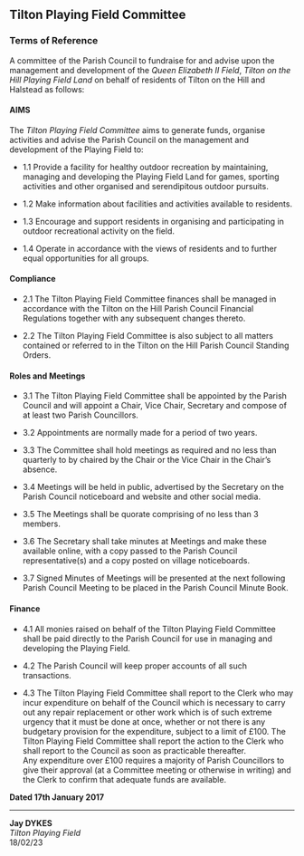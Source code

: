## Tilton Playing Field Committee

### Terms of Reference

A committee of the Parish Council to fundraise for and advise upon the management and development of the _Queen Elizabeth II Field_, _Tilton on the Hill Playing Field Land_ on behalf of residents of Tilton on the Hill and Halstead as follows:

#### AIMS

The _Tilton Playing Field Committee_ aims to generate funds, organise activities and advise the Parish Council on the management and development of the Playing Field to:

- 1.1 Provide a facility for healthy outdoor recreation by maintaining, managing and developing the Playing Field Land for games, sporting activities and other organised and serendipitous outdoor pursuits.

- 1.2 Make information about facilities and activities available to residents.

- 1.3 Encourage and support residents in organising and participating in outdoor recreational activity on the field.

- 1.4 Operate in accordance with the views of residents and to further equal opportunities for all groups.

#### Compliance

- 2.1 The Tilton Playing Field Committee finances shall be managed in accordance with the Tilton on the Hill Parish Council Financial Regulations together with any subsequent changes thereto.

- 2.2 The Tilton Playing Field Committee is also subject to all matters contained or referred to in the Tilton on the Hill Parish Council Standing Orders.

#### Roles and Meetings

- 3.1 The Tilton Playing Field Committee shall be appointed by the Parish Council and will appoint a Chair, Vice Chair, Secretary and compose of at least two Parish Councillors.

- 3.2 Appointments are normally made for a period of two years.

- 3.3 The Committee shall hold meetings as required and no less than quarterly to by chaired by the Chair or the Vice Chair in the Chair’s absence.

- 3.4 Meetings will be held in public, advertised by the Secretary on the Parish Council noticeboard and website and other social media.

- 3.5 The Meetings shall be quorate comprising of no less than 3 members.

- 3.6 The Secretary shall take minutes at Meetings and make these available online, with a copy passed to the Parish Council representative(s) and a copy posted on village noticeboards.

- 3.7 Signed Minutes of Meetings will be presented at the next following Parish Council Meeting to be placed in the Parish Council Minute Book.

#### Finance

- 4.1 All monies raised on behalf of the Tilton Playing Field Committee shall be paid directly to the Parish Council for use in managing and developing the Playing Field.

- 4.2 The Parish Council will keep proper accounts of all such transactions.

- 4.3 The Tilton Playing Field Committee shall report to the Clerk who may incur expenditure on behalf of the Council which is necessary to carry out any repair replacement or other work which is of such extreme urgency that it must be done at once, whether or not there is any budgetary provision for the expenditure, subject to a limit of £100. The Tilton Playing Field Committee shall report the action to the Clerk who shall report to the Council as soon as practicable thereafter.<br/>Any expenditure over £100 requires a majority of Parish Councillors to give their approval (at a Committee meeting or otherwise in writing) and the Clerk to confirm that adequate funds are available.

**Dated 17th January 2017**

---

**Jay DYKES**<br/>
_Tilton Playing Field_<br/>
18/02/23

